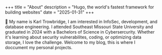+++
title = "About"
description = "Hugo, the world's fastest framework for building websites"
date = "2025-01-31"
+++

👋 My name is Karl Trowbridge, I am interested in InfoSec, development, and database engineering. I attended Southeast Missouri State University and graduated in 2024 with a Bachelors of Science in Cybersercurity. Whether it's learning about security vulnerabilites, coding, or optimizing data storage, I love the challenge. Welcome to my blog, this is where I doccument my personal projects.